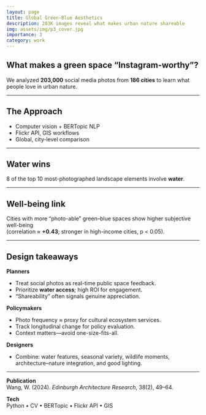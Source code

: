 ```yaml
---
layout: page
title: Global Green-Blue Aesthetics
description: 203K images reveal what makes urban nature shareable
img: assets/img/p3_cover.jpg
importance: 3
category: work
---
```





## What makes a green space “Instagram-worthy”?
We analyzed **203,000** social media photos from **186 cities** to learn what people love in urban nature.

---

## The Approach
- Computer vision + BERTopic NLP  
- Flickr API, GIS workflows  
- Global, city-level comparison

---

## Water wins
8 of the top 10 most-photographed landscape elements involve **water**.

---

## Well-being link
Cities with more “photo-able” green–blue spaces show higher subjective well-being  
(correlation ≈ **+0.43**; stronger in high-income cities, p < 0.05).

---

## Design takeaways
**Planners**
- Treat social photos as real-time public space feedback.
- Prioritize **water access**; high ROI for engagement.
- “Shareability” often signals genuine appreciation.

**Policymakers**
- Photo frequency ≈ proxy for cultural ecosystem services.
- Track longitudinal change for policy evaluation.
- Context matters—avoid one-size-fits-all.

**Designers**
- Combine: water features, seasonal variety, wildlife moments,
  architecture–nature integration, and good lighting.

---

**Publication**  
Wang, W. (2024). *Edinburgh Architecture Research*, 38(2), 49–64.  

**Tech**  
Python • CV • BERTopic • Flickr API • GIS
